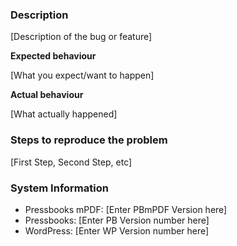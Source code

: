 ### Description 

[Description of the bug or feature]

**Expected behaviour** 

[What you expect/want to happen]

**Actual behaviour** 

[What actually happened]

### Steps to reproduce the problem

[First Step, Second Step, etc]

### System Information

- Pressbooks mPDF: [Enter PBmPDF Version here] 
- Pressbooks: [Enter PB Version number here] 
- WordPress: [Enter WP Version number here] 
